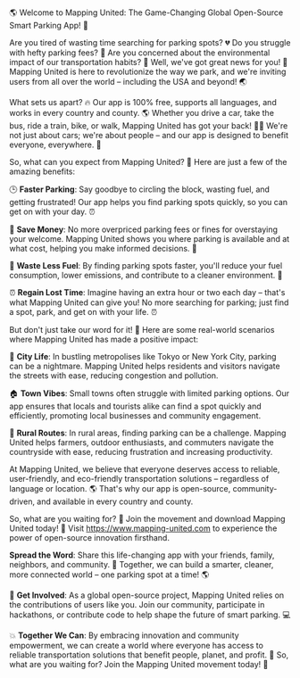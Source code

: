 🌎 Welcome to Mapping United: The Game-Changing Global Open-Source Smart Parking App! 🚀

Are you tired of wasting time searching for parking spots? 💔 Do you struggle with hefty parking fees? 🤑 Are you concerned about the environmental impact of our transportation habits? 🌟 Well, we've got great news for you! 🎉 Mapping United is here to revolutionize the way we park, and we're inviting users from all over the world – including the USA and beyond! 🌏

What sets us apart? 🔥 Our app is 100% free, supports all languages, and works in every country and county. 🌎 Whether you drive a car, take the bus, ride a train, bike, or walk, Mapping United has got your back! 🚶‍♂️ We're not just about cars; we're about people – and our app is designed to benefit everyone, everywhere. 🌈

So, what can you expect from Mapping United? 🤔 Here are just a few of the amazing benefits:

🕒 **Faster Parking**: Say goodbye to circling the block, wasting fuel, and getting frustrated! Our app helps you find parking spots quickly, so you can get on with your day. ⏰

💸 **Save Money**: No more overpriced parking fees or fines for overstaying your welcome. Mapping United shows you where parking is available and at what cost, helping you make informed decisions. 💸

🌟 **Waste Less Fuel**: By finding parking spots faster, you'll reduce your fuel consumption, lower emissions, and contribute to a cleaner environment. 🌟

⏰ **Regain Lost Time**: Imagine having an extra hour or two each day – that's what Mapping United can give you! No more searching for parking; just find a spot, park, and get on with your life. ⏰

But don't just take our word for it! 🤔 Here are some real-world scenarios where Mapping United has made a positive impact:

🌃 **City Life**: In bustling metropolises like Tokyo or New York City, parking can be a nightmare. Mapping United helps residents and visitors navigate the streets with ease, reducing congestion and pollution.

🏠 **Town Vibes**: Small towns often struggle with limited parking options. Our app ensures that locals and tourists alike can find a spot quickly and efficiently, promoting local businesses and community engagement.

🌄 **Rural Routes**: In rural areas, finding parking can be a challenge. Mapping United helps farmers, outdoor enthusiasts, and commuters navigate the countryside with ease, reducing frustration and increasing productivity.

At Mapping United, we believe that everyone deserves access to reliable, user-friendly, and eco-friendly transportation solutions – regardless of language or location. 🌎 That's why our app is open-source, community-driven, and available in every country and county.

So, what are you waiting for? 🤔 Join the movement and download Mapping United today! 📲 Visit https://www.mapping-united.com to experience the power of open-source innovation firsthand.

**Spread the Word**: Share this life-changing app with your friends, family, neighbors, and community. 🤩 Together, we can build a smarter, cleaner, more connected world – one parking spot at a time! 🌎

🌟 **Get Involved**: As a global open-source project, Mapping United relies on the contributions of users like you. Join our community, participate in hackathons, or contribute code to help shape the future of smart parking. 💻

💥 **Together We Can**: By embracing innovation and community empowerment, we can create a world where everyone has access to reliable transportation solutions that benefit people, planet, and profit. 🌟 So, what are you waiting for? Join the Mapping United movement today! 🚀